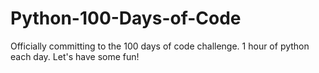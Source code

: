 # Python-100-Days-of-Code
Officially committing to the 100 days of code challenge. 1 hour of python each day. Let's have some fun!
